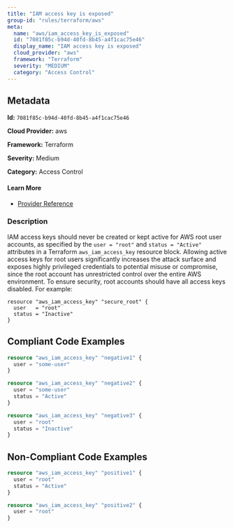 ```yaml
---
title: "IAM access key is exposed"
group-id: "rules/terraform/aws"
meta:
  name: "aws/iam_access_key_is_exposed"
  id: "7081f85c-b94d-40fd-8b45-a4f1cac75e46"
  display_name: "IAM access key is exposed"
  cloud_provider: "aws"
  framework: "Terraform"
  severity: "MEDIUM"
  category: "Access Control"
---
```

## Metadata

**Id:** `7081f85c-b94d-40fd-8b45-a4f1cac75e46`

**Cloud Provider:** aws

**Framework:** Terraform

**Severity:** Medium

**Category:** Access Control

#### Learn More

 - [Provider Reference](https://registry.terraform.io/providers/hashicorp/aws/latest/docs/resources/iam_access_key)

### Description

 IAM access keys should never be created or kept active for AWS root user accounts, as specified by the `user = "root"` and `status = "Active"` attributes in a Terraform `aws_iam_access_key` resource block. Allowing active access keys for root users significantly increases the attack surface and exposes highly privileged credentials to potential misuse or compromise, since the root account has unrestricted control over the entire AWS environment. To ensure security, root accounts should have all access keys disabled. For example:

```
resource "aws_iam_access_key" "secure_root" {
  user   = "root"
  status = "Inactive"
}
```


## Compliant Code Examples
```terraform
resource "aws_iam_access_key" "negative1" {
  user = "some-user"
}

resource "aws_iam_access_key" "negative2" {
  user = "some-user"
  status = "Active"
}

resource "aws_iam_access_key" "negative3" {
  user = "root"
  status = "Inactive"
}

```
## Non-Compliant Code Examples
```terraform
resource "aws_iam_access_key" "positive1" {
  user = "root"
  status = "Active"
}

resource "aws_iam_access_key" "positive2" {
  user = "root"
}

```